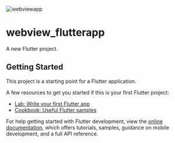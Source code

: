 ![webviewapp](https://github.com/kazishamim71/webview_flutterapp/assets/120647540/773282e3-afb0-4059-a3ec-7263c74cffcc)
# webview_flutterapp

A new Flutter project.

## Getting Started

This project is a starting point for a Flutter application.

A few resources to get you started if this is your first Flutter project:

- [Lab: Write your first Flutter app](https://docs.flutter.dev/get-started/codelab)
- [Cookbook: Useful Flutter samples](https://docs.flutter.dev/cookbook)

For help getting started with Flutter development, view the
[online documentation](https://docs.flutter.dev/), which offers tutorials,
samples, guidance on mobile development, and a full API reference.
